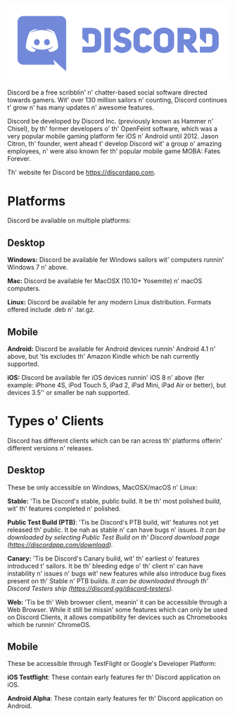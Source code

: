 <!--TITLE: [EN-PT] Discord -->

![Logo](/uploads/discord/logo.png "Logo")

Discord be a free scribblin' n' chatter-based social software directed towards gamers. Wit' over 130 million sailors n' counting, Discord continues t' grow n' has many updates n' awesome features.

Discord be developed by Discord Inc. (previously known as Hammer n' Chisel), by th' former developers o' th' OpenFeint software, which was a very popular mobile gaming platform fer iOS n' Android until 2012. Jason Citron, th' founder, went ahead t' develop Discord wit' a group o' amazing employees, n' were also known fer th' popular mobile game MOBA: Fates Forever.

Th' website fer Discord be https://discordapp.com. 

# Platforms
Discord be available on multiple platforms:

## Desktop
**Windows:** Discord be available fer Windows sailors wit' computers runnin' Windows 7 n' above.

**Mac:** Discord be available fer MacOSX (10.10+ Yosemite) n' macOS computers.

**Linux:** Discord be available fer any modern Linux distribution. Formats offered include .deb n' .tar.gz.

## Mobile
**Android:** Discord be available fer Android devices runnin' Android 4.1 n' above, but 'tis excludes th' Amazon Kindle which be nah currently supported.

**iOS:** Discord be available fer iOS devices runnin' iOS 8 n' above (fer example: iPhone 4S, iPod Touch 5, iPad 2, iPad Mini, iPad Air or better), but devices 3.5'' or smaller be nah supported.

# Types o' Clients
Discord has different clients which can be ran across th' platforms offerin' different versions n' releases.

## Desktop
These be only accessible on Windows, MacOSX/macOS n' Linux:

**Stable:** 'Tis be Discord's stable, public build. It be th' most polished build, wit' th' features completed n' polished.

**Public Test Build (PTB)**: 'Tis be Discord's PTB build, wit' features not yet released th' public. It be nah as stable n' can have bugs n' issues.
*It can be downloaded by selecting Public Test Build on th' Discord download page (https://discordapp.com/download).*

**Canary:** 'Tis be Discord's Canary build, wit' th' earliest o' features introduced t' sailors. It be th' bleeding edge o' th' client n' can have instability n' issues n' bugs wit' new features while also introduce bug fixes present on th' Stable n' PTB builds.
*It can be downloaded through th' Discord Testers ship (https://discord.gg/discord-testers).*

**Web:** 'Tis be th' Web browser client, meanin' it can be accessible through a Web Browser. While it still be missin' some features which can only be used on Discord Clients, it allows compatibility fer devices such as Chromebooks which be runnin' ChromeOS.

## Mobile
These be accessible through TestFlight or Google's Developer Platform:

**iOS Testflight**: These contain early features fer th' Discord application on iOS.

**Android Alpha**: These contain early features fer th' Discord application on Android.